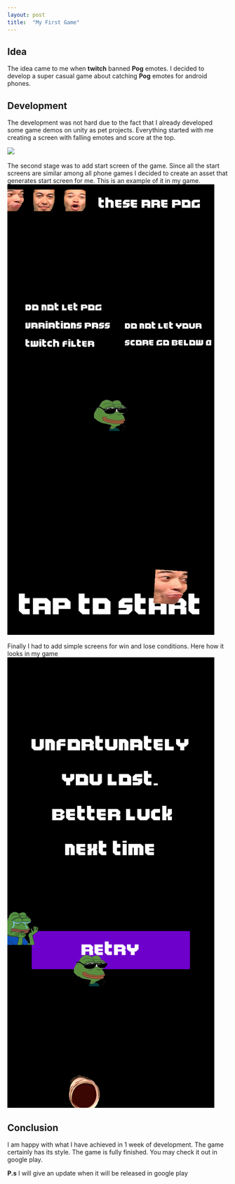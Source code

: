 ```yaml
---
layout: post
title:  "My First Game"
---
```


## Idea

The idea came to me when **twitch** banned **Pog** emotes. I decided to develop a super casual game about catching **Pog** emotes for android phones. 

## Development

The development was not hard due to the fact that I already developed some game demos on unity as pet projects.  Everything started with me creating a screen with falling emotes and score at the top. 

<img src="{{site.baseurl}}/assets/game.png">

The second stage was to add start screen of the game. Since all the start screens are similar among all phone games I decided to create an asset  that generates start screen for me. This is an example of it in my game. ![startscreen](/assets/startmenu.png)

Finally I had to add simple screens for win and lose conditions. Here how it looks in my game ![endscreen](/assets/gameover.png)

## Conclusion

I am happy with what I have achieved in 1 week of development. The game certainly has its style. The game is fully finished. You may check it out in google play.

**P.s** I will give an update when it will be released in google play